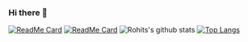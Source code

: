 ### Hi there 👋

<!--
**InfernapeXavier/InfernapeXavier** is a ✨ _special_ ✨ repository because its `README.md` (this file) appears on your GitHub profile.

Here are some ideas to get you started:

- 🔭 I’m currently working on ...
- 🌱 I’m currently learning ...
- 👯 I’m looking to collaborate on ...
- 🤔 I’m looking for help with ...
- 💬 Ask me about ...
- 📫 How to reach me: ...
- 😄 Pronouns: ...
- ⚡ Fun fact: ...
-->
[![ReadMe Card](https://github-readme-stats.vercel.app/api/pin/?username=InfernapeXavier&repo=InfernapeXavier.github.io)](https://github.com/InfernapeXavier/InfernapeXavier.github.io)
[![ReadMe Card](https://github-readme-stats.vercel.app/api/pin/?username=InfernapeXavier&repo=RustyBase)](https://github.com/InfernapeXavier/RustyBase)
![Rohits's github stats](https://github-readme-stats.vercel.app/api?username=InfernapeXavier&show_icons=true)
[![Top Langs](https://github-readme-stats.vercel.app/api/top-langs/?username=InfernapeXavier&hidebelow=2)](https://github.com/anuraghazra/github-readme-stats)

